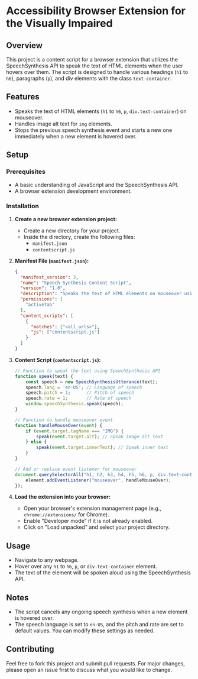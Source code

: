 # Accessibility Browser Extension for the Visually Impaired

## Overview

This project is a content script for a browser extension that utilizes the SpeechSynthesis API to speak the text of HTML elements when the user hovers over them. The script is designed to handle various headings (`h1` to `h6`), paragraphs (`p`), and div elements with the class `text-container`.

## Features

- Speaks the text of HTML elements (`h1` to `h6`, `p`, `div.text-container`) on mouseover.
- Handles image alt text for `img` elements.
- Stops the previous speech synthesis event and starts a new one immediately when a new element is hovered over.

## Setup

### Prerequisites

- A basic understanding of JavaScript and the SpeechSynthesis API.
- A browser extension development environment.

### Installation

1. **Create a new browser extension project:**

   - Create a new directory for your project.
   - Inside the directory, create the following files:
     - `manifest.json`
     - `contentscript.js`

2. **Manifest File (`manifest.json`):**

   ```json
   {
     "manifest_version": 3,
     "name": "Speech Synthesis Content Script",
     "version": "1.0",
     "description": "Speaks the text of HTML elements on mouseover using the SpeechSynthesis API.",
     "permissions": [
       "activeTab"
     ],
     "content_scripts": [
       {
         "matches": ["<all_urls>"],
         "js": ["contentscript.js"]
       }
     ]
   }
   ```

3. **Content Script (`contentscript.js`):**

   ```javascript
   // Function to speak the text using SpeechSynthesis API
   function speak(text) {
       const speech = new SpeechSynthesisUtterance(text);
       speech.lang = 'en-US'; // Language of speech
       speech.pitch = 1;      // Pitch of speech
       speech.rate = 1;       // Rate of speech
       window.speechSynthesis.speak(speech);
   }

   // Function to handle mouseover event
   function handleMouseOver(event) {
       if (event.target.tagName === "IMG") {
           speak(event.target.alt); // Speak image alt text
       } else {
           speak(event.target.innerText); // Speak inner text
       }
   }

   // Add or replace event listener for mouseover
   document.querySelectorAll("h1, h2, h3, h4, h5, h6, p, div.text-container").forEach((element) => {
       element.addEventListener("mouseover", handleMouseOver);
   });
   ```

4. **Load the extension into your browser:**

   - Open your browser's extension management page (e.g., `chrome://extensions/` for Chrome).
   - Enable "Developer mode" if it is not already enabled.
   - Click on "Load unpacked" and select your project directory.

## Usage

- Navigate to any webpage.
- Hover over any `h1` to `h6`, `p`, or `div.text-container` element.
- The text of the element will be spoken aloud using the SpeechSynthesis API.

## Notes

- The script cancels any ongoing speech synthesis when a new element is hovered over.
- The speech language is set to `en-US`, and the pitch and rate are set to default values. You can modify these settings as needed.

## Contributing

Feel free to fork this project and submit pull requests. For major changes, please open an issue first to discuss what you would like to change.
